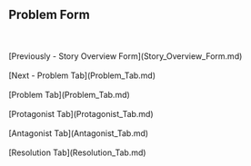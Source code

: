 ## Problem Form ##
 <br/>
 <br/>
[Previously - Story Overview Form](Story_Overview_Form.md) <br/>
 <br/>
[Next - Problem Tab](Problem_Tab.md) <br/>
 <br/>
[Problem Tab](Problem_Tab.md) <br/><br/>
[Protagonist Tab](Protagonist_Tab.md) <br/><br/>
[Antagonist Tab](Antagonist_Tab.md) <br/><br/>
[Resolution Tab](Resolution_Tab.md) <br/><br/>
